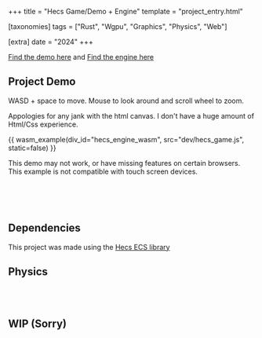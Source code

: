 +++
title = "Hecs Game/Demo + Engine"
template = "project_entry.html"

[taxonomies]
tags = ["Rust", "Wgpu", "Graphics", "Physics", "Web"]

[extra]
date = "2024"
+++

[Find the demo here](https://github.com/BrackenLo/hecs_game) and [Find the engine here](https://github.com/BrackenLo/hecs_engine)

## Project Demo

WASD + space to move. Mouse to look around and scroll wheel to zoom.

Appologies for any jank with the html canvas. I don't have a huge amount of Html/Css experience.

{{ wasm_example(div_id="hecs_engine_wasm", src="dev/hecs_game.js", static=false) }}

This demo may not work, or have missing features on certain browsers. This example is not compatible with touch screen devices.

<br><br><br>


## Dependencies

This project was made using the [Hecs ECS library](https://github.com/Ralith/hecs)

## Physics

<br><br>

## WIP (Sorry)
